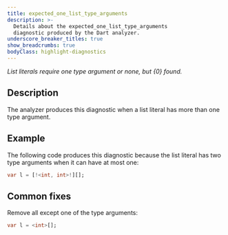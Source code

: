 ```yaml
---
title: expected_one_list_type_arguments
description: >-
  Details about the expected_one_list_type_arguments
  diagnostic produced by the Dart analyzer.
underscore_breaker_titles: true
show_breadcrumbs: true
bodyClass: highlight-diagnostics
---
```


_List literals require one type argument or none, but {0} found._

## Description

The analyzer produces this diagnostic when a list literal has more than one
type argument.

## Example

The following code produces this diagnostic because the list literal has
two type arguments when it can have at most one:

```dart
var l = [!<int, int>!][];
```

## Common fixes

Remove all except one of the type arguments:

```dart
var l = <int>[];
```
